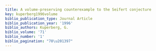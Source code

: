 ```yaml
---
title: A volume-preserving counterexample to the Seifert conjecture
key: kuperberg1996volume
biblio_publication_type: Journal Article
biblio_publication_year: '1996'
biblio_authors: Kuperberg, G.
biblio_volume: '71'
biblio_number: '1'
biblio_pagination: "70\u201397"
---
```

